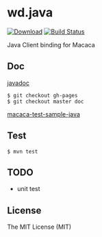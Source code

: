 # wd.java

 [ ![Download](https://api.bintray.com/packages/xudafeng/maven/macacaclient/images/download.svg)](https://bintray.com/xudafeng/maven/macacaclient/_latestVersion)
 [![Build Status](https://travis-ci.org/macacajs/wd.java.svg)](https://travis-ci.org/macacajs/wd.java)

Java Client binding for Macaca

## Doc

[javadoc](//macacajs.github.io/wd.java/doc/)

```shell
$ git checkout gh-pages
$ git checkout master doc
```

[macaca-test-sample-java](//github.com/macacajs/macaca-test-sample-java)

## Test

```shell
$ mvn test
```

## TODO

- unit test

## License

The MIT License (MIT)
